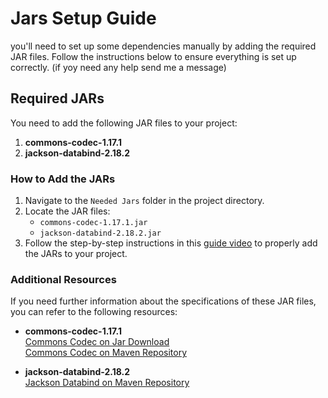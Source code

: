 # Jars Setup Guide

you'll need to set up some dependencies manually by adding the required JAR files. Follow the instructions below to ensure everything is set up correctly. (if yoy need any help send me a message)

## Required JARs

You need to add the following JAR files to your project:

1. **commons-codec-1.17.1**
2. **jackson-databind-2.18.2**

### How to Add the JARs

1. Navigate to the `Needed Jars` folder in the project directory. 
2. Locate the JAR files:
   - `commons-codec-1.17.1.jar`
   - `jackson-databind-2.18.2.jar`
3. Follow the step-by-step instructions in this [guide video](https://www.youtube.com/watch?v=L5fRigcRqGY) to properly add the JARs to your project.

### Additional Resources

If you need further information about the specifications of these JAR files, you can refer to the following resources:

- **commons-codec-1.17.1**  
  [Commons Codec on Jar Download](https://jar-download.com/artifacts/commons-codec/commons-codec)  
  [Commons Codec on Maven Repository](https://mvnrepository.com/artifact/commons-codec/commons-codec)

- **jackson-databind-2.18.2**  
  [Jackson Databind on Maven Repository](https://mvnrepository.com/artifact/com.fasterxml.jackson.core/jackson-databind/2.18.2)


